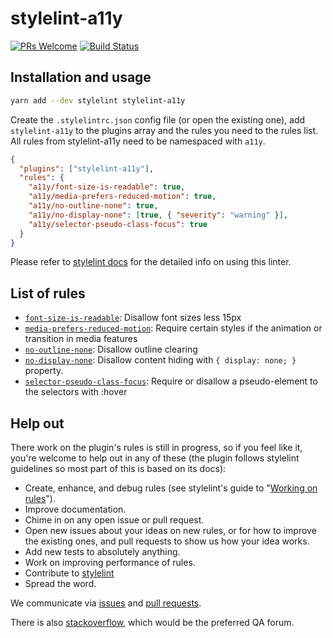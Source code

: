 # stylelint-a11y

[![PRs Welcome](https://img.shields.io/badge/PRs-welcome-brightgreen.svg)](https://egghead.io/courses/how-to-contribute-to-an-open-source-project-on-github)
[![Build Status](https://travis-ci.org/YozhikM/stylelint-a11y.svg?branch=master)](https://travis-ci.org/YozhikM/stylelint-a11y)

## Installation and usage

```bash
yarn add --dev stylelint stylelint-a11y
```

Create the `.stylelintrc.json` config file (or open the existing one), add `stylelint-a11y` to the plugins array and the rules you need to the rules list. All rules from stylelint-a11y need to be namespaced with `a11y`.

```json
{
  "plugins": ["stylelint-a11y"],
  "rules": {
    "a11y/font-size-is-readable": true,
    "a11y/media-prefers-reduced-motion": true,
    "a11y/no-outline-none": true,
    "a11y/no-display-none": [true, { "severity": "warning" }],
    "a11y/selector-pseudo-class-focus": true
  }
}
```

Please refer to [stylelint docs](http://stylelint.io/user-guide/) for the detailed info on using this linter.

## List of rules

- [`font-size-is-readable`](./src/rules/font-size-is-readable/README.md): Disallow font sizes less 15px
- [`media-prefers-reduced-motion`](./src/rules/media-prefers-reduced-motion/README.md): Require certain styles if the animation or transition in media features
- [`no-outline-none`](./src/rules/no-outline-none/README.md): Disallow outline clearing
- [`no-display-none`](./src/rules/no-display-none/README.md): Disallow content hiding with `{ display: none; }` property.
- [`selector-pseudo-class-focus`](./src/rules/selector-pseudo-class-focus/README.md): Require or disallow a pseudo-element to the selectors with :hover

## Help out

There work on the plugin's rules is still in progress, so if you feel like it, you're welcome to help out in any of these (the plugin follows stylelint guidelines so most part of this is based on its docs):

- Create, enhance, and debug rules (see stylelint's guide to "[Working on rules](https://github.com/stylelint/stylelint/blob/master/docs/developer-guide/rules.md)").
- Improve documentation.
- Chime in on any open issue or pull request.
- Open new issues about your ideas on new rules, or for how to improve the existing ones, and pull requests to show us how your idea works.
- Add new tests to absolutely anything.
- Work on improving performance of rules.
- Contribute to [stylelint](https://github.com/stylelint/stylelint)
- Spread the word.

We communicate via [issues](https://github.com/YozhikM/stylelint-a11y/issues) and [pull requests](https://github.com/YozhikM/stylelint-a11y/pulls).

There is also [stackoverflow](http://stackoverflow.com/questions/tagged/stylelint), which would be the preferred QA forum.
